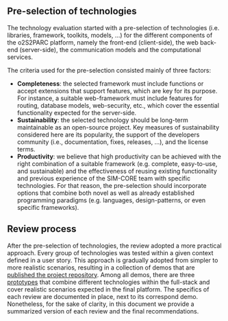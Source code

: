 ## Pre-selection of technologies

The technology evaluation started with a pre-selection of technologies (i.e. libraries, framework, toolkits, models, ...) for the different components of the o2S2PARC platform, namely the front-end (client-side), the web back-end (server-side), the communication models and the computational services.

The criteria used for the pre-selection consisted mainly of three factors:

- **Completeness**: the selected framework must include functions or accept extensions that support features, which are key for its purpose. For instance, a suitable web-framework must include features for routing, database models, web-security, etc., which cover the essential functionality expected for the server-side.
- **Sustainability**: the selected technology should be long-term maintainable as an open-source project. Key measures of sustainability considered here are its popularity, the support of the developers community (i.e., documentation, fixes, releases, ...), and the license terms. 
- **Productivity**: we believe that high productivity can be achieved with the right combination of a suitable framework (e.g. complete, easy-to-use, and sustainable) and the effectiveness of reusing existing functionality and previous experience of the SIM-CORE team with specific technologies. For that reason, the pre-selection should incorporate options that combine both novel as well as already established programming paradigms (e.g. languages, design-patterns, or even specific frameworks).

## Review process

After the pre-selection of technologies, the review adopted a more practical approach. Every group of technologies was tested within a given context defined in a user story. This approach is gradually adopted from simpler to more realistic scenarios, resulting in a collection of demos that are [published the project repository](https://github.com/ITISFoundation/osparc-lab/tree/master/demos). Among all demos, there are three [prototypes](parts/demos.md) that combine different technologies within the full-stack and cover realistic scenarios expected in the final platform. The specifics of each review are documented in place, next to its correspond demo. Nonetheless, for the sake of clarity, in this document we provide a summarized version of each review and the final recommendations.
 
